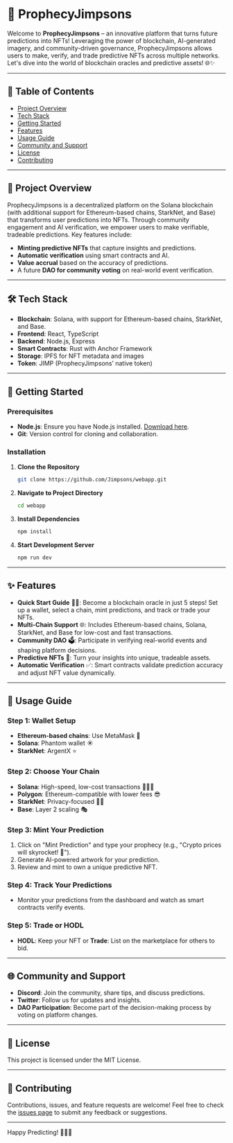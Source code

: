 # 🔮 ProphecyJimpsons

Welcome to **ProphecyJimpsons** – an innovative platform that turns future predictions into NFTs! Leveraging the power of blockchain, AI-generated imagery, and community-driven governance, ProphecyJimpsons allows users to make, verify, and trade predictive NFTs across multiple networks. Let's dive into the world of blockchain oracles and predictive assets! 🌐✨

---

## 📜 Table of Contents

- [Project Overview](#-project-overview)
- [Tech Stack](#tech-stack)
- [Getting Started](#-getting-started)
- [Features](#-features)
- [Usage Guide](#-usage-guide)
- [Community and Support](#-community-and-support)
- [License](#-license)
- [Contributing](#-contributing)

---

## 📘 Project Overview

ProphecyJimpsons is a decentralized platform on the Solana blockchain (with additional support for Ethereum-based chains, StarkNet, and Base) that transforms user predictions into NFTs. Through community engagement and AI verification, we empower users to make verifiable, tradeable predictions. Key features include:

- **Minting predictive NFTs** that capture insights and predictions.
- **Automatic verification** using smart contracts and AI.
- **Value accrual** based on the accuracy of predictions.
- A future **DAO for community voting** on real-world event verification.

---

<h2 id="tech-stack">
🛠️ Tech Stack
</h2>

- **Blockchain**: Solana, with support for Ethereum-based chains, StarkNet, and Base.
- **Frontend**: React, TypeScript
- **Backend**: Node.js, Express
- **Smart Contracts**: Rust with Anchor Framework
- **Storage**: IPFS for NFT metadata and images
- **Token**: JIMP (ProphecyJimpsons’ native token)

---

## 🚀 Getting Started

### Prerequisites

- **Node.js**: Ensure you have Node.js installed. [Download here](https://nodejs.org/).
- **Git**: Version control for cloning and collaboration.

### Installation

1. **Clone the Repository**

   ```bash
   git clone https://github.com/Jimpsons/webapp.git
   ```

2. **Navigate to Project Directory**

   ```bash
   cd webapp
   ```

3. **Install Dependencies**

   ```bash
   npm install
   ```

4. **Start Development Server**

   ```bash
   npm run dev
   ```

---

## ✨ Features

- **Quick Start Guide** 🧙‍♂️: Become a blockchain oracle in just 5 steps! Set up a wallet, select a chain, mint predictions, and track or trade your NFTs.
- **Multi-Chain Support** 🌐: Includes Ethereum-based chains, Solana, StarkNet, and Base for low-cost and fast transactions.
- **Community DAO** 🗳️: Participate in verifying real-world events and shaping platform decisions.
- **Predictive NFTs** 🎴: Turn your insights into unique, tradeable assets.
- **Automatic Verification** ✅: Smart contracts validate prediction accuracy and adjust NFT value dynamically.

---

## 🧭 Usage Guide

### Step 1: Wallet Setup

- **Ethereum-based chains**: Use MetaMask 🦊
- **Solana**: Phantom wallet ☀️
- **StarkNet**: ArgentX ⭐

### Step 2: Choose Your Chain

- **Solana**: High-speed, low-cost transactions 🏃‍♂️💨
- **Polygon**: Ethereum-compatible with lower fees 😎
- **StarkNet**: Privacy-focused 🕵️‍♂️
- **Base**: Layer 2 scaling 🎭

### Step 3: Mint Your Prediction

1. Click on "Mint Prediction" and type your prophecy (e.g., "Crypto prices will skyrocket! 🚀").
2. Generate AI-powered artwork for your prediction.
3. Review and mint to own a unique predictive NFT.

### Step 4: Track Your Predictions

- Monitor your predictions from the dashboard and watch as smart contracts verify events.

### Step 5: Trade or HODL

- **HODL**: Keep your NFT or **Trade**: List on the marketplace for others to bid.

---

## 🌐 Community and Support

- **Discord**: Join the community, share tips, and discuss predictions.
- **Twitter**: Follow us for updates and insights.
- **DAO Participation**: Become part of the decision-making process by voting on platform changes.

---

## 📄 License

This project is licensed under the MIT License.

---

## 🤝 Contributing

Contributions, issues, and feature requests are welcome! Feel free to check the [issues page](https://github.com/Jimpsons/webapp/issues) to submit any feedback or suggestions.

---

Happy Predicting! 🧙‍♂️✨
